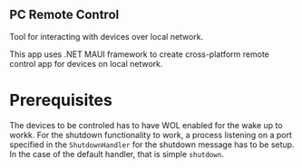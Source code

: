 ## PC Remote Control
Tool for interacting with devices over local network.

This app uses .NET MAUI framework to create cross-platform remote control app for devices on local network.

# Prerequisites
The devices to be controled has to have WOL enabled for the wake up to workk.
For the shutdown functionality to work, a process listening on a port specified in the `ShutdownHandler` for the shutdown message has to be setup. In the case of the default handler, that is simple `shutdown`.

[comment]: # (TODO add a simple bash script)
